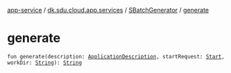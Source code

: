 [app-service](../../index.md) / [dk.sdu.cloud.app.services](../index.md) / [SBatchGenerator](index.md) / [generate](./generate.md)

# generate

`fun generate(description: `[`ApplicationDescription`](../../dk.sdu.cloud.app.api/-application-description/index.md)`, startRequest: `[`Start`](../../dk.sdu.cloud.app.api/-app-request/-start/index.md)`, workDir: `[`String`](https://kotlinlang.org/api/latest/jvm/stdlib/kotlin/-string/index.html)`): `[`String`](https://kotlinlang.org/api/latest/jvm/stdlib/kotlin/-string/index.html)